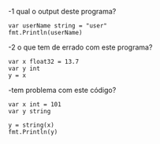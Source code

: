 -1 qual o output deste programa?

```
var userName string = "user"
fmt.Println(userName)
```

-2 o que tem de errado com este programa?

```
var x float32 = 13.7
var y int
y = x

```

-tem problema com este código?
```
var x int = 101
var y string

y = string(x)
fmt.Println(y)

```
